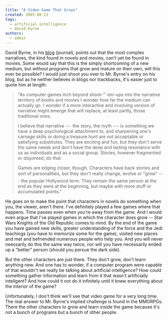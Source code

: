 ```yaml
---
title: "A Video Game That Grows"
created: 2005-08-23
tags: 
  - artificial-intelligence
  - david-byrne
authors: 
  - admin
---
```


David Byrne, in his [blog](http://www.davidbyrne.com/journal/current.php) (journal), points out that the most complex narratives, the kind found in novels and movies, can't yet be found in movies. Some would say that this is the simply shortcoming of a new medium, but without programs that grow and mature on their own, will this ever be possible? I would just shoot you over to Mr. Byrne's entry on his blog, but as he neither believes in blogs nor trackbacks, it's easier just to quote him at length:

> "As computer games inch beyond shoot-"˜em-ups into the narrative territory of books and movies I wonder how far the medium can actually go. I wonder if a more interactive and involving version of narrative might emerge that will replace, at least partly, those traditional ones.
> 
> I believe that narrative --- the story, the myth --- is something we have a deep psychological attachment to, and sharpening one's carnage skills or doing a treasure hunt are not acceptable or satisfying substitutes. They are exciting and fun, but they don't serve the same needs and don't have the deep and lasting resonance with us as individuals and as a social group. Stories, however fragmented or disjointed, do that.
> 
> Games are edging closer, though. Characters have back stories and sort of personalities, but they don't really change, evolve or "grow" --- the popular Hollywood term. They remain the same person at the end as they were at the beginning, but maybe with more stuff or accumulated points."

He goes on to make the point that characters in novels do something when you, the viewer, aren't there. I've definitely played a few games where that happens. Time passes even when you're away from the game. And I would even argue that I've played games in which the character does grow -- Star Wars Knights of the Old Republic comes to mind. By the end of the game you have gained new skills, greater understanding of the force and the Jedi teachings (you have to memorize some for the game), visited new places and met and befriended numerous people who help you. And you will never neessarily do this the same way twice, nor will you have necessarily ended up a "better" person (should you persue the dark side).

But the other characters are just there. They don't grow, don't learn anything new. And one has to wonder, if a computer program were capable of that wouldn't we really be talking about artificial intelligence? How could something gather information and learn from it that wasn't artificially intellgent? And how could it not do it infinitely until it knew everything about the interior of the game?

Unfortunately, I don't think we'll see that video game for a very long time. The real answer to Mr. Byrne's implied challenge is found in the MMORPGs. There the other characters to grow and learn inside the game because it's not a bunch of programs but a bunch of other people.
